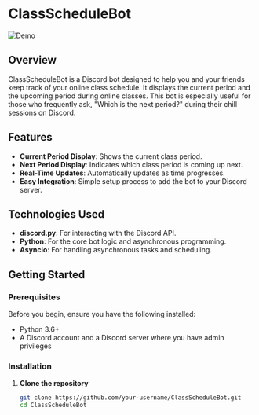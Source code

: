 # ClassScheduleBot
![Demo](static/red_logo_vi_small.png)
## Overview

ClassScheduleBot is a Discord bot designed to help you and your friends keep track of your online class schedule. It displays the current period and the upcoming period during online classes. This bot is especially useful for those who frequently ask, "Which is the next period?" during their chill sessions on Discord.

## Features

- **Current Period Display**: Shows the current class period.
- **Next Period Display**: Indicates which class period is coming up next.
- **Real-Time Updates**: Automatically updates as time progresses.
- **Easy Integration**: Simple setup process to add the bot to your Discord server.

## Technologies Used

- **discord.py**: For interacting with the Discord API.
- **Python**: For the core bot logic and asynchronous programming.
- **Asyncio**: For handling asynchronous tasks and scheduling.

## Getting Started

### Prerequisites

Before you begin, ensure you have the following installed:

- Python 3.6+
- A Discord account and a Discord server where you have admin privileges

### Installation

1. **Clone the repository**

   ```bash
   git clone https://github.com/your-username/ClassScheduleBot.git
   cd ClassScheduleBot
